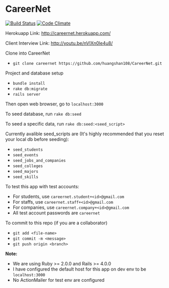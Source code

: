 # CareerNet

[![Build Status](https://travis-ci.org/huangshan108/CareerNet.svg?branch=master)](https://travis-ci.org/huangshan108/CareerNet)
[![Code Climate](https://codeclimate.com/github/huangshan108/CareerNet/badges/gpa.svg)](https://codeclimate.com/github/huangshan108/CareerNet)

Herokuapp Link: http://careernet.herokuapp.com/

Client Interview Link: http://youtu.be/nVIXn0le4u8/

Clone into CareerNet
* `git clone careernet https://github.com/huangshan108/CareerNet.git`

Project and database setup
* `bundle install`
* `rake db:migrate`
* `rails server`

Then open web browser, go to `localhost:3000`

To seed database, run `rake db:seed`

To seed a specific data, run `rake db:seed:<seed_script>`

Currently avalible seed_scripts are (It's highly recommended that you reset your local db before seeding):
* `seed_students`
* `seed_events`
* `seed_jobs_and_companies`
* `seed_colleges`
* `seed_majors`
* `seed_skills`

To test this app with test accounts:
* For students, use `careernet.student+<id>@gmail.com`
* For staffs, use `careernet.staff+<id>@gmail.com`
* For companies, use `careernet.company+<id>@gmail.com`
* All test account passwords are `careernet`

To commit to this repo (if you are a collaborator)
* `git add <file-name>`
* `git commit -m <message>`
* `git push origin <branch>`

**Note:**
* We are using Ruby >= 2.0.0 and Rails >= 4.0.0
* I have configured the default host for this app on dev env to be `localhost:3000`
* No ActionMailer for test env are configured
